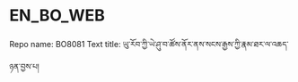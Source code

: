 # EN_BO_WEB
Repo name: BO8081
Text title: ཡུ་རོབ་ཀྱི་ཡེ་ཤུ་བ་ཚོས་ནོར་ནས་སངས་རྒྱས་ཀྱི་རྣམ་ཐར་ལ་འཆད་ཉན་བྱས་པ།